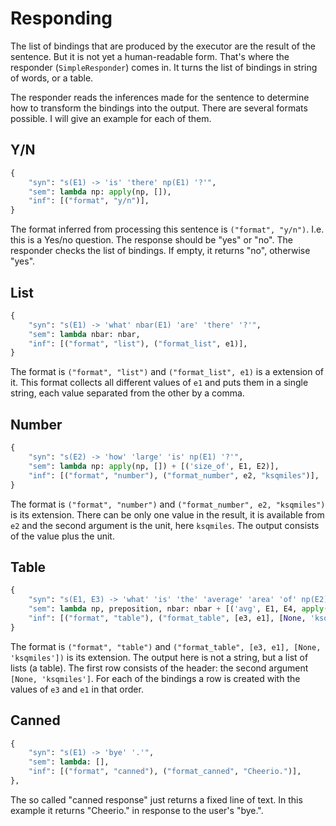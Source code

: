 # Responding

The list of bindings that are produced by the executor are the result of the sentence. But it is not yet a human-readable form. That's where the responder (`SimpleResponder`) comes in. It turns the list of bindings in string of words, or a table.

The responder reads the inferences made for the sentence to determine how to transform the bindings into the output. There are several formats possible. I will give an example for each of them.

## Y/N

~~~python
{
    "syn": "s(E1) -> 'is' 'there' np(E1) '?'",
    "sem": lambda np: apply(np, []),
    "inf": [("format", "y/n")],
}
~~~

The format inferred from processing this sentence is `("format", "y/n")`. I.e. this is a Yes/no question. The response should be "yes" or "no". The responder checks the list of bindings. If empty, it returns "no", otherwise "yes".

## List

~~~python
{
    "syn": "s(E1) -> 'what' nbar(E1) 'are' 'there' '?'",
    "sem": lambda nbar: nbar,
    "inf": [("format", "list"), ("format_list", e1)],
}
~~~

The format is `("format", "list")` and `("format_list", e1)` is a extension of it. This format collects all different values of `e1` and puts them in a single string, each value separated from the other by a comma.

## Number

~~~python
{
    "syn": "s(E2) -> 'how' 'large' 'is' np(E1) '?'",
    "sem": lambda np: apply(np, []) + [('size_of', E1, E2)],
    "inf": [("format", "number"), ("format_number", e2, "ksqmiles")],
}
~~~

The format is `("format", "number")` and `("format_number", e2, "ksqmiles")` is its extension. There can be only one value in the result, it is available from `e2` and the second argument is the unit, here `ksqmiles`. The output consists of the value plus the unit.

## Table

~~~python
{
    "syn": "s(E1, E3) -> 'what' 'is' 'the' 'average' 'area' 'of' np(E2) preposition(E2, E3) 'each' nbar(E3) '?'",
    "sem": lambda np, preposition, nbar: nbar + [('avg', E1, E4, apply(np, preposition) + [('size_of', E2, E4)])],
    "inf": [("format", "table"), ("format_table", [e3, e1], [None, 'ksqmiles'])],
}
~~~

The format is `("format", "table")` and `("format_table", [e3, e1], [None, 'ksqmiles'])` is its extension. The output here is not a string, but a list of lists (a table). The first row consists of the header: the second argument `[None, 'ksqmiles']`. For each of the bindings a row is created with the values of `e3` and `e1` in that order.

## Canned

~~~python
{
    "syn": "s(E1) -> 'bye' '.'",
    "sem": lambda: [],
    "inf": [("format", "canned"), ("format_canned", "Cheerio.")],
},
~~~

The so called "canned response" just returns a fixed line of text. In this example it returns "Cheerio." in response to the user's "bye.".
